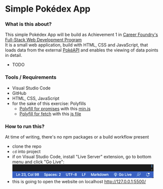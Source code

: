 # Simple Pokédex App

### What is this about?
This simple Pokédex App will be build as Achievement 1 in [Career Foundry's Full-Stack Web Development Program](https://careerfoundry.com/en/courses/become-a-web-developer/) <br>
It is a small web application, build with HTML, CSS and JavaScript, that loads
data from the external [PokéAPI](https://pokeapi.co/) and enables the viewing of data points in detail.

- TODO

### Tools / Requirements
- Visual Studio Code
- GitHub
- HTML, CSS, JavaScript
- for the sake of this exercise: Polyfills
  - [Polyfill for promises](https://github.com/taylorhakes/promise-polyfill) with this [min.js](https://raw.githubusercontent.com/taylorhakes/promise-polyfill/master/dist/polyfill.min.js)
  - [Polyfill for fetch](https://github.com/github/fetch) with this [js file](https://github.com/github/fetch/releases/download/v3.0.0/fetch.umd.js)

### How to run this?
At time of writing, there's no npm packages or a build workflow present
- clone the repo
- `cd` into project
- if on Visual Studio Code, install "Live Server" extension, go to bottom menu and click "Go Live": <br>
![Visual Studio Code Screenhot Go Live](img/screenshot-golive.png) <br>
- this is going to open the website on localhost http://127.0.0.1:5500/


